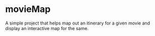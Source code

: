# movieMap
A simple project that helps map out an itinerary for a given movie and display an interactive map for the same.
